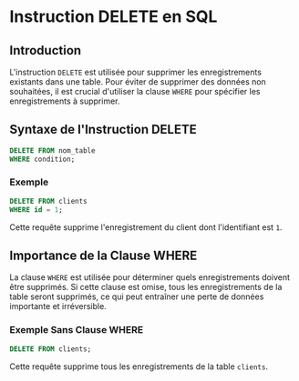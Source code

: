 # Instruction DELETE en SQL

## Introduction

L'instruction `DELETE` est utilisée pour supprimer les enregistrements existants dans une table. Pour éviter de supprimer des données non souhaitées, il est crucial d'utiliser la clause `WHERE` pour spécifier les enregistrements à supprimer.

## Syntaxe de l'Instruction DELETE

```sql
DELETE FROM nom_table
WHERE condition;
```

### Exemple

```sql
DELETE FROM clients
WHERE id = 1;
```

Cette requête supprime l'enregistrement du client dont l'identifiant est `1`.

## Importance de la Clause WHERE

La clause `WHERE` est utilisée pour déterminer quels enregistrements doivent être supprimés. Si cette clause est omise, tous les enregistrements de la table seront supprimés, ce qui peut entraîner une perte de données importante et irréversible.

### Exemple Sans Clause WHERE

```sql
DELETE FROM clients;
```

Cette requête supprime tous les enregistrements de la table `clients`.
